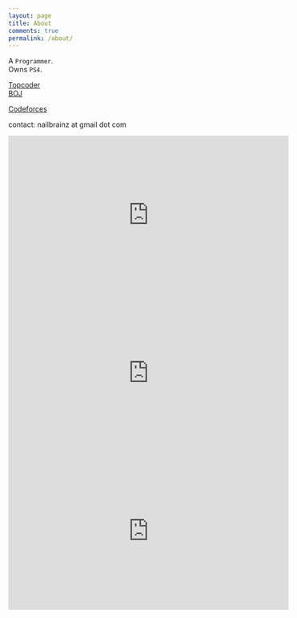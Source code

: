 ```yaml
---
layout: page
title: About
comments: true
permalink: /about/
---
```


A ```Programmer```.<br/>Owns ```PS4```.<br/>

<a target="_blank" href="https://www.topcoder.com/members/nailbrainz/details/?track=DATA_SCIENCE&subTrack=SRM">Topcoder</a>
<br/>
<a target="_blank" href="https://www.acmicpc.net/user/nailbrainz">BOJ</a>

<a target="_blank" href="https://codeforces.com/profile/frostbyte1231">Codeforces</a>

contact: nailbrainz at gmail dot com


[topcoder-nailbrainz]: https://www.topcoder.com/members/nailbrainz/details/?track=DATA_SCIENCE&subTrack=SRM
[boj-nailbrainz]: https://www.acmicpc.net/user/nailbrainz


  
<iframe width="560" height="315" src="https://www.youtube.com/embed/IKaMejA5J34" frameborder="0" allow="accelerometer; autoplay; encrypted-media; gyroscope; picture-in-picture" allowfullscreen></iframe>

<iframe width="560" height="315" src="https://www.youtube.com/embed/lzkKzZmRZk8" frameborder="0" allow="accelerometer; autoplay; encrypted-media; gyroscope; picture-in-picture" allowfullscreen></iframe>

<iframe width="560" height="315" src="https://www.youtube.com/embed/iFK3BTHRG_M" frameborder="0" allow="accelerometer; autoplay; encrypted-media; gyroscope; picture-in-picture" allowfullscreen></iframe>